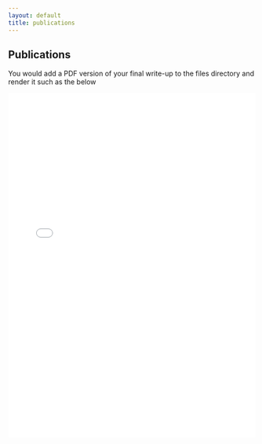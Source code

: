 ```yaml
---
layout: default
title: publications
---
```


## Publications

<p class="message-highlight">You would add a PDF version of your final write-up to the files directory and render it such as the below</p>

<iframe src="files/samplepublication.pdf" style="width: 100%;height: 700px;border: none;"></iframe>
